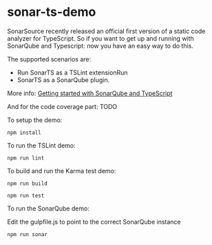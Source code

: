 # sonar-ts-demo
SonarSource recently released an official first version of a static code analyzer for TypeScript. So if you want to get up and running with SonarQube and Typescript: now you have an easy way to do this.

The supported scenarios are:
* Run SonarTS as a TSLint extensionRun 
* SonarTS as a SonarQube plugin. 

More info: [Getting started with SonarQube and TypeScript](https://yuriburger.net/2017/09/27/getting-started-with-sonarqube-and-typescript/)

And for the code coverage part: TODO

To setup the demo:

`npm install`

To run the TSLint demo:

`npm run lint`

To build and run the Karma test demo: 

`npm run build`

`npm run test`

To run the SonarQube demo:

Edit the gulpfile.js to point to the correct SonarQube instance

`npm run sonar` 


